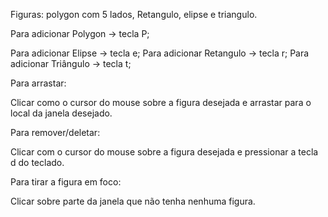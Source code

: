 <p>Figuras: polygon com 5 lados, Retangulo, elipse e triangulo.</p>

<p>Para adicionar Polygon -> tecla P;</p>

Para adicionar Elipse  -> tecla e;
Para adicionar Retangulo -> tecla r;
Para adicionar Triângulo -> tecla t;

<t2><p>Para arrastar:</p></t2>

Clicar como o cursor do mouse sobre a figura desejada e arrastar para o local da janela desejado.

Para remover/deletar:

Clicar com o cursor do mouse sobre a figura desejada e pressionar a tecla d do teclado.

Para tirar a figura em foco:

Clicar sobre parte da janela que não tenha nenhuma figura.



